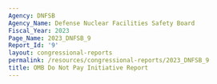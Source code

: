 ```yaml
---
Agency: DNFSB
Agency_Name: Defense Nuclear Facilities Safety Board
Fiscal_Year: 2023
Page_Name: 2023_DNFSB_9
Report_Id: '9'
layout: congressional-reports
permalink: /resources/congressional-reports/2023_DNFSB_9
title: OMB Do Not Pay Initiative Report
---
```


